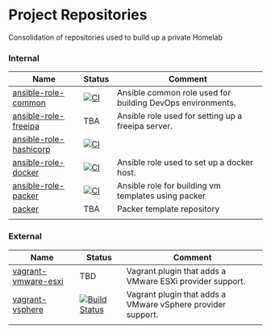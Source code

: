 # Project Repositories
Consolidation of repositories used to build up a private Homelab

### Internal
| Name | Status | Comment |
| - | - | - |
| [ansible-role-common](https://github.com/jesmigel/ansible-role-common) | [![CI](https://github.com/jesmigel/ansible-role-common/actions/workflows/build.yaml/badge.svg?branch=main)](https://github.com/jesmigel/ansible-role-common/actions/workflows/build.yaml) | Ansible common role used for building DevOps environments. |
| [ansible-role-freeipa](https://github.com/jesmigel/ansible-role-freeipa) | TBA | Ansible role used for setting up a freeipa server. |
| [ansible-role-hashicorp](https://github.com/jesmigel/ansible-role-hashicorp) | [![CI](https://github.com/jesmigel/ansible-role-hashicorp/actions/workflows/build.yaml/badge.svg?branch=main)](https://github.com/jesmigel/ansible-role-hashicorp/actions/workflows/build.yaml) ||
| [ansible-role-docker](https://github.com/jesmigel/ansible-role-docker) | [![CI](https://github.com/jesmigel/ansible-role-docker/actions/workflows/build.yaml/badge.svg?branch=main)](https://github.com/jesmigel/ansible-role-docker/actions/workflows/build.yaml) | Ansible role used to set up a docker host. |
| [ansible-role-packer](https://github.com/jesmigel/ansible-role-packer) | [![CI](https://github.com/jesmigel/ansible-role-packer/actions/workflows/build.yaml/badge.svg?branch=main)](https://github.com/jesmigel/ansible-role-packer/actions/workflows/build.yaml) | Ansible role for building vm templates using packer |
| [packer](https://github.com/jesmigel/packer) | TBA | Packer template repository |
| []() |||

### External
| Name | Status | Comment |
| - | - | - |
| [vagrant-vmware-esxi](https://github.com/josenk/vagrant-vmware-esxi) | TBD | Vagrant plugin that adds a VMware ESXi provider support. |
| [vagrant-vsphere](https://github.com/nsidc/vagrant-vsphere) | [![Build Status](https://travis-ci.org/nsidc/vagrant-vsphere.svg?branch=master)](https://travis-ci.org/nsidc/vagrant-vsphere) | Vagrant plugin that adds a VMware vSphere provider support. |
| []() |||
